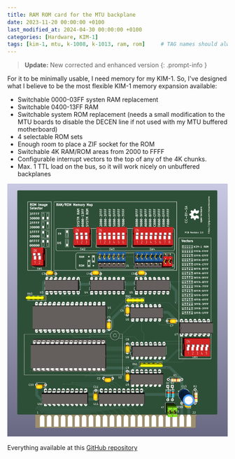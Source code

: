 ```yaml
---
title: RAM ROM card for the MTU backplane
date: 2023-11-20 00:00:00 +0100
last_modified_at: 2024-04-30 00:00:00 +0100
categories: [Hardware, KIM-1]
tags: [kim-1, mtu, k-1008, k-1013, ram, rom]     # TAG names should always be lowercase
---
```

> **Update:** New corrected and enhanced version
{: .prompt-info }

For it to be minimally usable, I need memory for my KIM-1. So, I've designed what I believe to be the most flexible KIM-1 memory expansion available:

* Switchable 0000-03FF systen RAM replacement
* Switchable 0400-13FF RAM
* Switchable system ROM replacement (needs a small modification to the MTU boards to disable the DECEN line if not used with my MTU buffered motherboard)
* 4 selectable ROM sets
* Enough room to place a ZIF socket for the ROM
* Switchable 4K RAM/ROM areas from 2000 to FFFF
* Configurable interrupt vectors to the top of any of the 4K chunks.
* Max. 1 TTL load on the bus, so it will work nicely on unbuffered backplanes

![img-description](/assets/img/posts/2023-11-20-RAM-ROM-card-for-the-MTU-backplane/kim-1-RAM-ROM.png)

Everything available at this [GitHub repository](https://github.com/eduardocasino/kim-1-mtu-ram-rom)

<script src="https://giscus.app/client.js"
        data-repo="eduardocasino/eduardocasino.github.io"
        data-repo-id="R_kgDONX03Cg"
        data-category="General"
        data-category-id="DIC_kwDONX03Cs4ClErs"
        data-mapping="pathname"
        data-strict="0"
        data-reactions-enabled="1"
        data-emit-metadata="0"
        data-input-position="bottom"
        data-theme="preferred_color_scheme"
        data-lang="es"
        crossorigin="anonymous"
        async>
</script>
